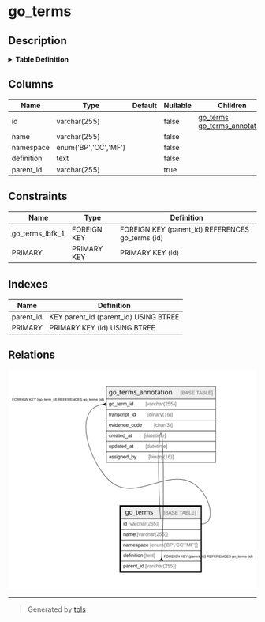 # go_terms

## Description

<details>
<summary><strong>Table Definition</strong></summary>

```sql
CREATE TABLE `go_terms` (
  `id` varchar(255) NOT NULL,
  `name` varchar(255) NOT NULL,
  `namespace` enum('BP','CC','MF') NOT NULL,
  `definition` text NOT NULL,
  `parent_id` varchar(255) DEFAULT NULL,
  PRIMARY KEY (`id`),
  KEY `parent_id` (`parent_id`),
  CONSTRAINT `go_terms_ibfk_1` FOREIGN KEY (`parent_id`) REFERENCES `go_terms` (`id`)
) ENGINE=InnoDB DEFAULT CHARSET=utf8mb4 COLLATE=utf8mb4_0900_ai_ci
```

</details>

## Columns

| Name | Type | Default | Nullable | Children | Parents | Comment |
| ---- | ---- | ------- | -------- | -------- | ------- | ------- |
| id | varchar(255) |  | false | [go_terms](go_terms.md) [go_terms_annotation](go_terms_annotation.md) |  |  |
| name | varchar(255) |  | false |  |  |  |
| namespace | enum('BP','CC','MF') |  | false |  |  |  |
| definition | text |  | false |  |  |  |
| parent_id | varchar(255) |  | true |  | [go_terms](go_terms.md) |  |

## Constraints

| Name | Type | Definition |
| ---- | ---- | ---------- |
| go_terms_ibfk_1 | FOREIGN KEY | FOREIGN KEY (parent_id) REFERENCES go_terms (id) |
| PRIMARY | PRIMARY KEY | PRIMARY KEY (id) |

## Indexes

| Name | Definition |
| ---- | ---------- |
| parent_id | KEY parent_id (parent_id) USING BTREE |
| PRIMARY | PRIMARY KEY (id) USING BTREE |

## Relations

![er](go_terms.svg)

---

> Generated by [tbls](https://github.com/k1LoW/tbls)
